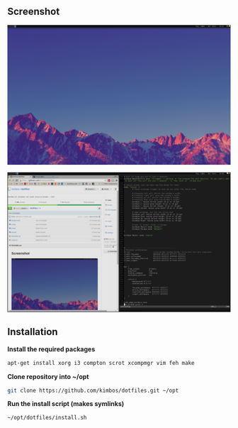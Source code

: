 ## Screenshot
![](https://raw.githubusercontent.com/kimbos/dotfiles/master/backgrounds/screengrab.png)

![](https://raw.githubusercontent.com/kimbos/dotfiles/master/backgrounds/screengrab2.png)

## Installation
**Install the required packages**
```bash
apt-get install xorg i3 compton scrot xcompmgr vim feh make
```
**Clone repository into ~/opt**
```bash
git clone https://github.com/kimbos/dotfiles.git ~/opt
```
**Run the install script (makes symlinks)**
```bash
~/opt/dotfiles/install.sh
```

